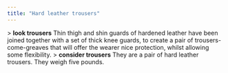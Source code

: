 ```yaml
---
title: "Hard leather trousers"
---
```


\> **look trousers**
Thin thigh and shin guards of hardened leather have been joined together
with a
set of thick knee guards, to create a pair of trousers-come-greaves that
will
offer the wearer nice protection, whilst allowing some flexibility.
\> **consider trousers**
They are a pair of hard leather trousers.
They weigh five pounds.